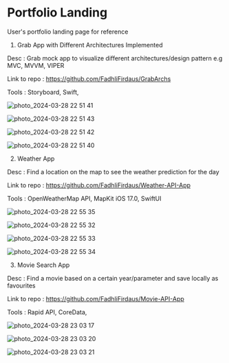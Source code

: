 # Portfolio Landing
User's portfolio landing page for reference

1. Grab App with Different Architectures Implemented

Desc : Grab mock app to visualize different architectures/design pattern e.g MVC, MVVM, VIPER

Link to repo : https://github.com/FadhliFirdaus/GrabArchs

Tools : Storyboard, Swift, 

![photo_2024-03-28 22 51 41](https://github.com/FadhliFirdaus/PortfolioLanding/assets/44931086/68aa9618-a19d-4406-84bd-f5a58ade2291)

![photo_2024-03-28 22 51 43](https://github.com/FadhliFirdaus/PortfolioLanding/assets/44931086/938fed82-6817-4d51-a733-43004d0f79f9)

![photo_2024-03-28 22 51 42](https://github.com/FadhliFirdaus/PortfolioLanding/assets/44931086/bb40fbc0-8276-41e4-b129-67cb0ea0308d)

![photo_2024-03-28 22 51 40](https://github.com/FadhliFirdaus/PortfolioLanding/assets/44931086/df1f9186-705b-4ed8-bfc5-bbd87a8f35f0)

2. Weather App

Desc : Find a location on the map to see the weather prediction for the day

Link to repo : https://github.com/FadhliFirdaus/Weather-API-App

Tools : OpenWeatherMap API, MapKit iOS 17.0, SwiftUI

![photo_2024-03-28 22 55 35](https://github.com/FadhliFirdaus/PortfolioLanding/assets/44931086/673aea73-51dd-4374-a8c7-d75683bede62)

![photo_2024-03-28 22 55 32](https://github.com/FadhliFirdaus/PortfolioLanding/assets/44931086/f83b1829-5081-4f6f-8a44-5590083bdb97)

![photo_2024-03-28 22 55 33](https://github.com/FadhliFirdaus/PortfolioLanding/assets/44931086/852c2edf-25e8-4ca5-8aa3-c53bd5480d5e)

![photo_2024-03-28 22 55 34](https://github.com/FadhliFirdaus/PortfolioLanding/assets/44931086/67f3135a-a6e0-45fc-85f5-0ab83a77b0b2)

3. Movie Search App

Desc : Find a movie based on a certain year/parameter and save locally as favourites

Link to repo : https://github.com/FadhliFirdaus/Movie-API-App

Tools : Rapid API, CoreData, 

![photo_2024-03-28 23 03 17](https://github.com/FadhliFirdaus/PortfolioLanding/assets/44931086/62a7b9e3-167b-4d22-859d-66904289db7c)

![photo_2024-03-28 23 03 20](https://github.com/FadhliFirdaus/PortfolioLanding/assets/44931086/abe4dbee-47c4-49e0-8859-35dfb3c020fb)

![photo_2024-03-28 23 03 21](https://github.com/FadhliFirdaus/PortfolioLanding/assets/44931086/f486df73-4be5-47f7-941c-62ad387e44bc)




